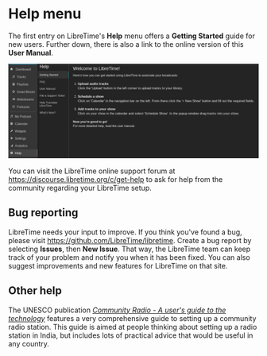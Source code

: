 # Help menu

The first entry on LibreTime's **Help** menu offers a **Getting Started** guide
for new users. Further down, there is also a link to the online version of this
  **User Manual**.

![](img/Screenshot460-Help_page.png)

You can visit the LibreTime online support forum at
<https://discourse.libretime.org/c/get-help> to ask for help from the community
regarding your LibreTime setup.


Bug reporting
-------------

LibreTime needs your input to improve. If you think you've found a bug, please
visit <https://github.com/LibreTime/libretime>. Create a bug report by selecting
**Issues**, then **New Issue**. That way, the LibreTime team can keep track of
your problem and notify you when it has been fixed. You can also suggest
improvements and new features for LibreTime on that site.



Other help
----------

The UNESCO publication [*Community Radio - A user's guide to the technology*](img/CommunityRadioUserGuide.pdf)
features a very comprehensive guide to setting up a community radio station.
This guide is aimed at people thinking about setting up a radio station in
India, but includes lots of practical advice that would be useful in any
country.
